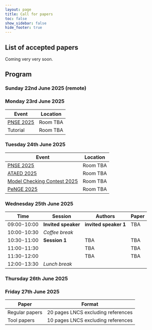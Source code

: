 ```yaml
---
layout: page
title: Call for papers
toc: false
show_sidebar: false
hide_footer: true
---
```


## List of accepted papers

Coming very very soon.

## Program

### Sunday 22nd June 2025 (remote)

### Monday 23rd June 2025

| Event      | Location |
| ----------- | ----------- |
| [PNSE 2025](https://www.informatik.uni-hamburg.de/TGI/events/pnse/pnse25/) | Room TBA |
| Tutorial | Room TBA |


### Tuesday 24th June 2025

| Event      | Location |
| ----------- | ----------- |
| [PNSE 2025](https://www.informatik.uni-hamburg.de/TGI/events/pnse/pnse25/) | Room TBA |
| [ATAED 2025](https://www.fernuni-hagen.de/ataed/ataed2025/) | Room TBA |
| [Model Checking Contest 2025](https://mcc.lip6.fr/) | Room TBA |
| [PeNGE 2025](https://www.fernuni-hagen.de/penge/penge2025/) | Room TBA |


### Wednesday 25th June 2025

| Time | Session      | Authors | Paper |
| ----------- | ----------- | ----------- | ----------- |
| 09:00-10:00 | **Invited speaker** | **invited speaker 1** | TBA |
| 10:00-10:30 | _Coffee break_ | | |
| 10:30-11:00 | **Session 1** | TBA | TBA |
| 11:00-11:30 |  | TBA | TBA |
| 11:30-12:00 | | TBA | TBA |
| 12:00-13:30 | _Lunch break_ | | |


### Thursday 26th June 2025

### Friday 27th June 2025


| Paper      | Format |
| ----------- | ----------- |
| Regular papers      | 20 pages LNCS excluding references |
| Tool papers      | 10 pages LNCS excluding references |
